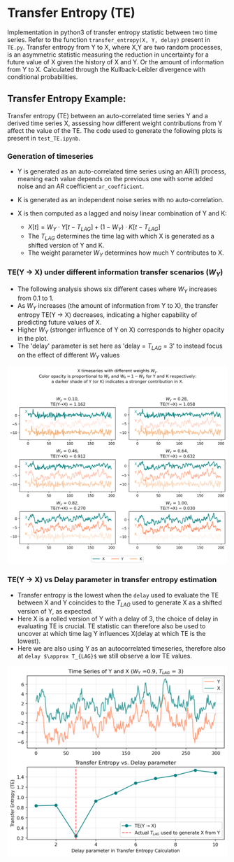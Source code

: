 # Transfer Entropy (TE)

Implementation in python3 of transfer entropy statistic between two time series. Refer to the function `transfer_entropy(X, Y, delay)` present in `TE.py`.
Transfer entropy from Y to X, where X,Y are two random processes, is an asymmetric statistic measuring the reduction in uncertainty for a future value of X given the history of X and Y. Or the amount of information from Y to X. Calculated through the Kullback-Leibler divergence with conditional probabilities.


## Transfer Entropy Example:

Transfer entropy (TE) between an auto-correlated time series Y and a derived time series X, assessing how different weight contributions from Y affect the value of the TE. The code used to generate the following plots is present in `test_TE.ipynb`.

### Generation of timeseries

- Y is generated as an auto-correlated time series using an AR(1) process, meaning each value depends on the previous one with some added noise and an AR coefficient `ar_coefficient`.  
- K is generated as an independent noise series with no auto-correlation.

- X is then computed as a lagged and noisy linear combination of Y and K:

    - $X[t] = W_Y \cdot Y[t-T_{LAG}] + (1- W_Y) \cdot K[t-T_{LAG}]$
    - The $T_{LAG}$ determines the time lag with which X is generated as a shifted version of Y and K.
    - The weight parameter $W_{Y}$ determines how much Y contributes to X.

### TE(Y → X) under different information transfer scenarios ($W_{Y}$)

- The following analysis shows six different cases where $W_{Y}$ increases from 0.1 to 1.   
- As $W_Y$ increases (the amount of information from Y to X), the transfer entropy TE(Y → X) decreases, indicating a higher capability of predicting future values of X.
- Higher $W_Y$ (stronger influence of Y on X) corresponds to higher opacity in the plot. 
- The 'delay' parameter is set here as 'delay = $T_{LAG}$ = 3' to instead focus on the effect of different $W_{Y}$ values


![png](README_files/fig1_001.png)


### TE(Y → X) vs Delay parameter in transfer entropy estimation

- Transfer entropy is the lowest when the `delay` used to evaluate the TE between X and Y coincides to the $T_{LAG}$ used to generate X as a shifted version of Y, as expected.
- Here X is a rolled version of Y with a delay of 3, the choice of delay in evaluating TE is crucial. TE statistic can therefore also be used to uncover at which time lag Y influences X(delay at which TE is the lowest).
- Here we are also using Y as an autocorrelated timeseries, therefore also at `delay $\approx T_{LAG}$` we still observe a low TE values.

![png](README_files/fig2.png)
